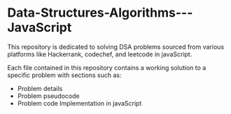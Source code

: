 # Data-Structures-Algorithms---JavaScript

This repository is dedicated to solving DSA problems sourced from various platforms like Hackerrank, codechef, and leetcode in javaScript.

Each file contained in this repository contains a working solution to a specific problem with sections such as:

- Problem details 
- Problem pseudocode
- Problem code Implementation in javaScript




